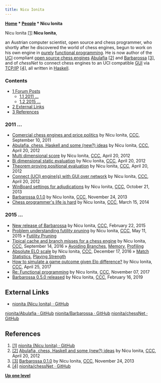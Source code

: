 ```yaml
---
title: Nicu Ionita
---
```

**[Home](Home "Home") \* [People](People "People") \* Nicu Ionita**



 [](https://github.com/nionita) Nicu Ionita <a id="cite-note-1" href="#cite-ref-1">[1]</a> 
**Nicu Ionita**,  

an Austrian computer scientist, open source and chess programmer, who shortly after he discovered the world of chess engines, 
begun to work on his own engine in [purely](https://en.wikipedia.org/wiki/Purely_functional) [functional programming](https://en.wikipedia.org/wiki/Functional_programming). 
He is now author of the [UCI](UCI "UCI") compliant [open source chess engines](Category:Open_Source "Category:Open Source") [Abulafia](Abulafia "Abulafia") <a id="cite-note-2" href="#cite-ref-2">[2]</a> and [Barbarossa](Barbarossa "Barbarossa") <a id="cite-note-3" href="#cite-ref-3">[3]</a>, 
and of *chessNet* to connect chess engines to an UCI compatible [GUI](GUI "GUI") via [TCP/IP](https://en.wikipedia.org/wiki/Internet_protocol_suite) <a id="cite-note-4" href="#cite-ref-4">[4]</a>, all written in [Haskell](index.php?title=Haskell&action=edit&redlink=1 "Haskell (page does not exist)").



### Contents


* [1 Forum Posts](#forum-posts)
	+ [1.1 2011 ...](#2011-...)
	+ [1.2 2015 ...](#2015-...)
* [2 External Links](#external-links)
* [3 References](#references)






### 2011 ...


* [Comercial chess engines and price politics](http://www.talkchess.com/forum/viewtopic.php?t=40343) by Nicu Ionita, [CCC](CCC "CCC"), September 10, 2011
* [Abulafia, chess, Haskell and some (new?) ideas](http://www.talkchess.com/forum/viewtopic.php?t=43384) by Nicu Ionita, [CCC](CCC "CCC"), April 20, 2012
* [Multi dimensional score](http://www.talkchess.com/forum/viewtopic.php?t=43385) by Nicu Ionita, [CCC](CCC "CCC"), April 20, 2012
* [Bi dimensional static evaluation](http://www.talkchess.com/forum/viewtopic.php?t=43386) by Nicu Ionita, [CCC](CCC "CCC"), April 20, 2012
* [Theorem proving positional evaluation](http://www.talkchess.com/forum/viewtopic.php?t=43387) by Nicu Ionita, [CCC](CCC "CCC"), April 20, 2012
* [Connect (UCI) engine(s) with GUI over network](http://www.talkchess.com/forum/viewtopic.php?t=46386) by Nicu Ionita, [CCC](CCC "CCC"), April 20, 2012
* [WinBoard settings for adjudications](http://www.talkchess.com/forum/viewtopic.php?t=49788) by Nicu Ionita, [CCC](CCC "CCC"), October 21, 2013
* [Barbarossa 0.1.0](http://www.talkchess.com/forum/viewtopic.php?t=50213) by Nicu Ionita, [CCC](CCC "CCC"), November 24, 2013
* [Chess programmer's life is hard](http://www.talkchess.com/forum/viewtopic.php?t=51606) by Nicu Ionita, [CCC](CCC "CCC"), March 15, 2014


### 2015 ...


* [New release of Barbarossa](http://www.talkchess.com/forum/viewtopic.php?t=55423) by Nicu Ionita, [CCC](CCC "CCC"), February 22, 2015
* [Problem understanding futility pruning](http://www.talkchess.com/forum/viewtopic.php?t=56323) by Nicu Ionita, [CCC](CCC "CCC"), May 11, 2015 » [Futility Pruning](Futility_Pruning "Futility Pruning")
* [Tipical cache and branch misses for a chess engine](http://www.talkchess.com/forum/viewtopic.php?t=61423) by Nicu Ionita, [CCC](CCC "CCC"), September 14, 2016 » [Avoiding Branches](Avoiding_Branches "Avoiding Branches"), [Memory](Memory "Memory"), [Profiling](index.php?title=Profiling&action=edit&redlink=1 "Profiling (page does not exist)")
* [Absolute ELO scale](http://www.talkchess.com/forum/viewtopic.php?t=62510) by Nicu Ionita, [CCC](CCC "CCC"), December 17, 2016 » [Match Statistics](Match_Statistics "Match Statistics"), [Playing Strength](Playing_Strength "Playing Strength")
* [How to simulate a game outcome given Elo difference?](http://www.talkchess.com/forum/viewtopic.php?t=63813) by Nicu Ionita, [CCC](CCC "CCC"), April 25, 2017
* [Re: Functional programming](http://www.talkchess.com/forum3/viewtopic.php?f=7&t=65654&start=3) by Nicu Ionita, [CCC](CCC "CCC"), November 07, 2017
* [Barbarossa 0.5.0 released](http://www.talkchess.com/forum3/viewtopic.php?f=2&t=69923) by Nicu Ionita, [CCC](CCC "CCC"), February 16, 2019


## External Links


* [nionita (Nicu Ionita) · GitHub](https://github.com/nionita)


 [nionita/Abulafia · GitHub](https://github.com/nionita/Abulafia)
 [nionita/Barbarossa · GitHub](https://github.com/nionita/Barbarossa)
 [nionita/chessNet · GitHub](https://github.com/nionita/chessNet)
## References


1. <a id="cite-ref-1" href="#cite-note-1">[1]</a> [nionita (Nicu Ionita) · GitHub](https://github.com/nionita)
2. <a id="cite-ref-2" href="#cite-note-2">[2]</a> [Abulafia, chess, Haskell and some (new?) ideas](http://www.talkchess.com/forum/viewtopic.php?t=43384) by Nicu Ionita, [CCC](CCC "CCC"), April 20, 2012
3. <a id="cite-ref-3" href="#cite-note-3">[3]</a> [Barbarossa 0.1.0](http://www.talkchess.com/forum/viewtopic.php?t=50213) by Nicu Ionita, [CCC](CCC "CCC"), November 24, 2013
4. <a id="cite-ref-4" href="#cite-note-4">[4]</a> [nionita/chessNet · GitHub](https://github.com/nionita/chessNet)

**[Up one level](People "People")**







 
